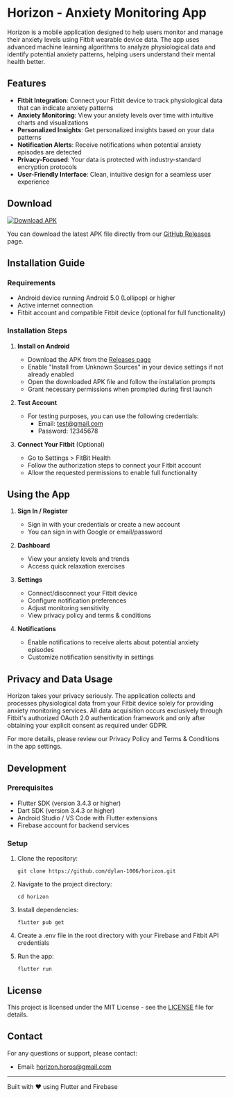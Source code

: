# Horizon - Anxiety Monitoring App

Horizon is a mobile application designed to help users monitor and manage their anxiety levels using Fitbit wearable device data. The app uses advanced machine learning algorithms to analyze physiological data and identify potential anxiety patterns, helping users understand their mental health better.

## Features

- **Fitbit Integration**: Connect your Fitbit device to track physiological data that can indicate anxiety patterns
- **Anxiety Monitoring**: View your anxiety levels over time with intuitive charts and visualizations
- **Personalized Insights**: Get personalized insights based on your data patterns
- **Notification Alerts**: Receive notifications when potential anxiety episodes are detected
- **Privacy-Focused**: Your data is protected with industry-standard encryption protocols
- **User-Friendly Interface**: Clean, intuitive design for a seamless user experience

## Download

[![Download APK](https://img.shields.io/github/v/release/dylan-1006/horizon?color=blue&label=Download&logo=android)](https://github.com/dylan-1006/horizon/releases/latest)

You can download the latest APK file directly from our [GitHub Releases](https://github.com/dylan-1006/horizon/releases/latest) page.

## Installation Guide

### Requirements

- Android device running Android 5.0 (Lollipop) or higher
- Active internet connection
- Fitbit account and compatible Fitbit device (optional for full functionality)

### Installation Steps

1. **Install on Android**

   - Download the APK from the [Releases page](https://github.com/dylan-1006/horizon/releases/latest)
   - Enable "Install from Unknown Sources" in your device settings if not already enabled
   - Open the downloaded APK file and follow the installation prompts
   - Grant necessary permissions when prompted during first launch

2. **Test Account**

   - For testing purposes, you can use the following credentials:
     - Email: test@gmail.com
     - Password: 12345678

3. **Connect Your Fitbit** (Optional)
   - Go to Settings > FitBit Health
   - Follow the authorization steps to connect your Fitbit account
   - Allow the requested permissions to enable full functionality

## Using the App

1. **Sign In / Register**

   - Sign in with your credentials or create a new account
   - You can sign in with Google or email/password

2. **Dashboard**

   - View your anxiety levels and trends
   - Access quick relaxation exercises

3. **Settings**

   - Connect/disconnect your Fitbit device
   - Configure notification preferences
   - Adjust monitoring sensitivity
   - View privacy policy and terms & conditions

4. **Notifications**
   - Enable notifications to receive alerts about potential anxiety episodes
   - Customize notification sensitivity in settings

## Privacy and Data Usage

Horizon takes your privacy seriously. The application collects and processes physiological data from your Fitbit device solely for providing anxiety monitoring services. All data acquisition occurs exclusively through Fitbit's authorized OAuth 2.0 authentication framework and only after obtaining your explicit consent as required under GDPR.

For more details, please review our Privacy Policy and Terms & Conditions in the app settings.

## Development

### Prerequisites

- Flutter SDK (version 3.4.3 or higher)
- Dart SDK (version 3.4.3 or higher)
- Android Studio / VS Code with Flutter extensions
- Firebase account for backend services

### Setup

1. Clone the repository:

   ```
   git clone https://github.com/dylan-1006/horizon.git
   ```

2. Navigate to the project directory:

   ```
   cd horizon
   ```

3. Install dependencies:

   ```
   flutter pub get
   ```

4. Create a .env file in the root directory with your Firebase and Fitbit API credentials

5. Run the app:
   ```
   flutter run
   ```

## License

This project is licensed under the MIT License - see the [LICENSE](LICENSE) file for details.

## Contact

For any questions or support, please contact:

- Email: [horizon.horos@gmail.com](mailto:horizon.horos@gmail.com)

---

Built with ❤️ using Flutter and Firebase
